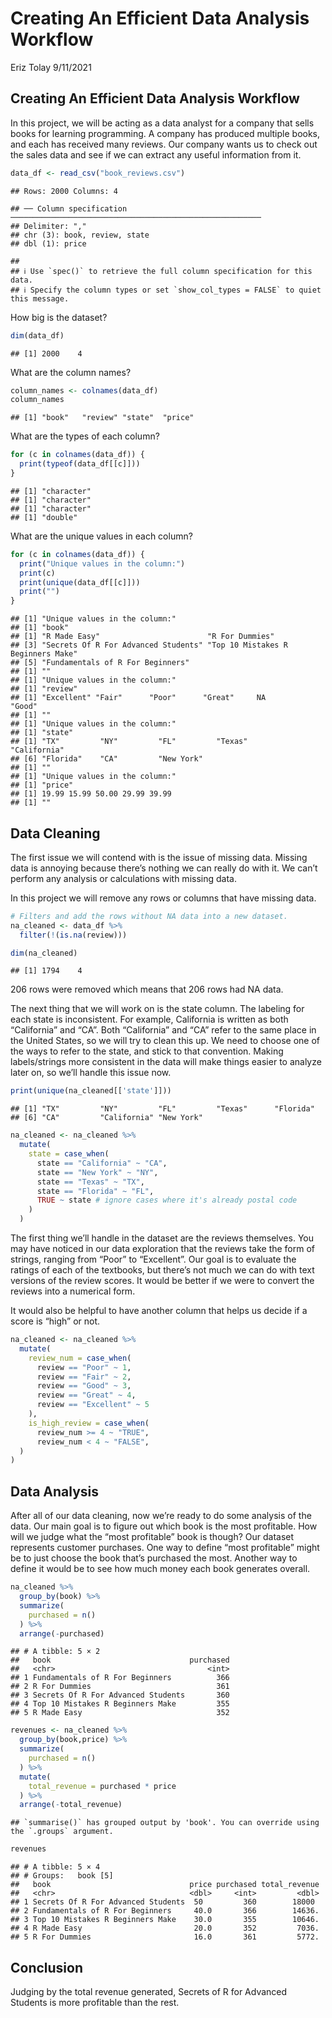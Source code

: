 Creating An Efficient Data Analysis Workflow
================
Eriz Tolay
9/11/2021

## Creating An Efficient Data Analysis Workflow

In this project, we will be acting as a data analyst for a company that
sells books for learning programming. A company has produced multiple
books, and each has received many reviews. Our company wants us to check
out the sales data and see if we can extract any useful information from
it.

``` r
data_df <- read_csv("book_reviews.csv")
```

    ## Rows: 2000 Columns: 4

    ## ── Column specification ────────────────────────────────────────────────────────
    ## Delimiter: ","
    ## chr (3): book, review, state
    ## dbl (1): price

    ## 
    ## ℹ Use `spec()` to retrieve the full column specification for this data.
    ## ℹ Specify the column types or set `show_col_types = FALSE` to quiet this message.

How big is the dataset?

``` r
dim(data_df)
```

    ## [1] 2000    4

What are the column names?

``` r
column_names <- colnames(data_df)
column_names
```

    ## [1] "book"   "review" "state"  "price"

What are the types of each column?

``` r
for (c in colnames(data_df)) {
  print(typeof(data_df[[c]]))
}
```

    ## [1] "character"
    ## [1] "character"
    ## [1] "character"
    ## [1] "double"

What are the unique values in each column?

``` r
for (c in colnames(data_df)) {
  print("Unique values in the column:")
  print(c)
  print(unique(data_df[[c]]))
  print("")
}
```

    ## [1] "Unique values in the column:"
    ## [1] "book"
    ## [1] "R Made Easy"                        "R For Dummies"                     
    ## [3] "Secrets Of R For Advanced Students" "Top 10 Mistakes R Beginners Make"  
    ## [5] "Fundamentals of R For Beginners"   
    ## [1] ""
    ## [1] "Unique values in the column:"
    ## [1] "review"
    ## [1] "Excellent" "Fair"      "Poor"      "Great"     NA          "Good"     
    ## [1] ""
    ## [1] "Unique values in the column:"
    ## [1] "state"
    ## [1] "TX"         "NY"         "FL"         "Texas"      "California"
    ## [6] "Florida"    "CA"         "New York"  
    ## [1] ""
    ## [1] "Unique values in the column:"
    ## [1] "price"
    ## [1] 19.99 15.99 50.00 29.99 39.99
    ## [1] ""

## Data Cleaning

The first issue we will contend with is the issue of missing data.
Missing data is annoying because there’s nothing we can really do with
it. We can’t perform any analysis or calculations with missing data.

In this project we will remove any rows or columns that have missing
data.

``` r
# Filters and add the rows without NA data into a new dataset.
na_cleaned <- data_df %>%
  filter(!(is.na(review)))

dim(na_cleaned)
```

    ## [1] 1794    4

206 rows were removed which means that 206 rows had NA data.

The next thing that we will work on is the state column. The labeling
for each state is inconsistent. For example, California is written as
both “California” and “CA”. Both “California” and “CA” refer to the same
place in the United States, so we will try to clean this up. We need to
choose one of the ways to refer to the state, and stick to that
convention. Making labels/strings more consistent in the data will make
things easier to analyze later on, so we’ll handle this issue now.

``` r
print(unique(na_cleaned[['state']]))
```

    ## [1] "TX"         "NY"         "FL"         "Texas"      "Florida"   
    ## [6] "CA"         "California" "New York"

``` r
na_cleaned <- na_cleaned %>% 
  mutate(
    state = case_when(
      state == "California" ~ "CA",
      state == "New York" ~ "NY",
      state == "Texas" ~ "TX",
      state == "Florida" ~ "FL",
      TRUE ~ state # ignore cases where it's already postal code
    )
  )
```

The first thing we’ll handle in the dataset are the reviews themselves.
You may have noticed in our data exploration that the reviews take the
form of strings, ranging from “Poor” to “Excellent”. Our goal is to
evaluate the ratings of each of the textbooks, but there’s not much we
can do with text versions of the review scores. It would be better if we
were to convert the reviews into a numerical form.

It would also be helpful to have another column that helps us decide if
a score is “high” or not.

``` r
na_cleaned <- na_cleaned %>%
  mutate(
    review_num = case_when(
      review == "Poor" ~ 1,
      review == "Fair" ~ 2,
      review == "Good" ~ 3,
      review == "Great" ~ 4,
      review == "Excellent" ~ 5
    ),
    is_high_review = case_when(
      review_num >= 4 ~ "TRUE",
      review_num < 4 ~ "FALSE",
  )
)
```

## Data Analysis

After all of our data cleaning, now we’re ready to do some analysis of
the data. Our main goal is to figure out which book is the most
profitable. How will we judge what the “most profitable” book is though?
Our dataset represents customer purchases. One way to define “most
profitable” might be to just choose the book that’s purchased the most.
Another way to define it would be to see how much money each book
generates overall.

``` r
na_cleaned %>% 
  group_by(book) %>% 
  summarize(
    purchased = n()
  ) %>% 
  arrange(-purchased)
```

    ## # A tibble: 5 × 2
    ##   book                               purchased
    ##   <chr>                                  <int>
    ## 1 Fundamentals of R For Beginners          366
    ## 2 R For Dummies                            361
    ## 3 Secrets Of R For Advanced Students       360
    ## 4 Top 10 Mistakes R Beginners Make         355
    ## 5 R Made Easy                              352

``` r
revenues <- na_cleaned %>% 
  group_by(book,price) %>% 
  summarize(
    purchased = n()
  ) %>% 
  mutate(
    total_revenue = purchased * price
  ) %>%
  arrange(-total_revenue)
```

    ## `summarise()` has grouped output by 'book'. You can override using the `.groups` argument.

``` r
revenues
```

    ## # A tibble: 5 × 4
    ## # Groups:   book [5]
    ##   book                               price purchased total_revenue
    ##   <chr>                              <dbl>     <int>         <dbl>
    ## 1 Secrets Of R For Advanced Students  50         360        18000 
    ## 2 Fundamentals of R For Beginners     40.0       366        14636.
    ## 3 Top 10 Mistakes R Beginners Make    30.0       355        10646.
    ## 4 R Made Easy                         20.0       352         7036.
    ## 5 R For Dummies                       16.0       361         5772.

## Conclusion

Judging by the total revenue generated, Secrets of R for Advanced
Students is more profitable than the rest.
